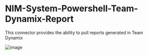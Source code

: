 # NIM-System-Powershell-Team-Dynamix-Report
This connector provides the ability to pull reports generated in Team Dynamix

![image](https://github.com/Tools4ever-NIM/NIM-System-Powershell-Team-Dynamix-Report/assets/24281600/80cfb5ca-517d-4f55-90ef-08eb74281eeb)
